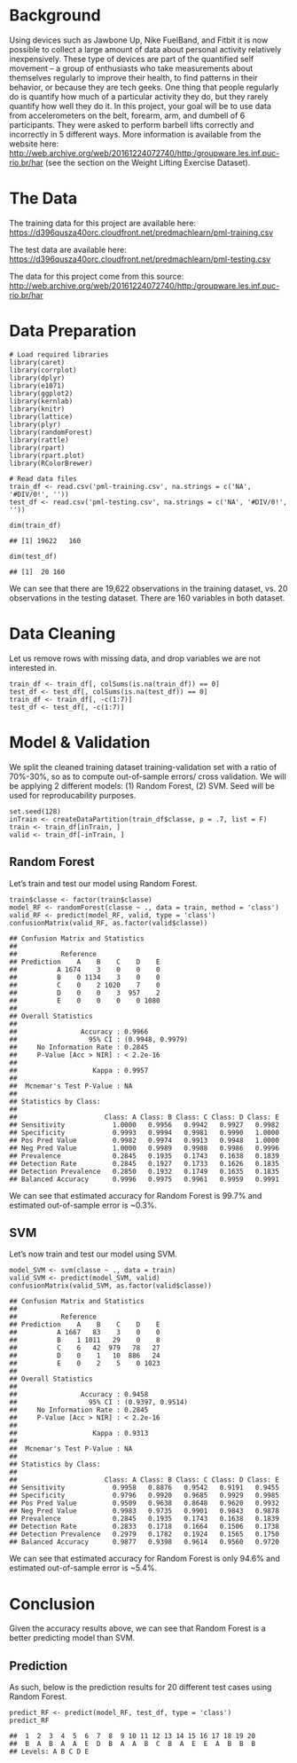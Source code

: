 Background
==========

Using devices such as Jawbone Up, Nike FuelBand, and Fitbit it is now
possible to collect a large amount of data about personal activity
relatively inexpensively. These type of devices are part of the
quantified self movement – a group of enthusiasts who take measurements
about themselves regularly to improve their health, to find patterns in
their behavior, or because they are tech geeks. One thing that people
regularly do is quantify how much of a particular activity they do, but
they rarely quantify how well they do it. In this project, your goal
will be to use data from accelerometers on the belt, forearm, arm, and
dumbell of 6 participants. They were asked to perform barbell lifts
correctly and incorrectly in 5 different ways. More information is
available from the website here:
<a href="http://web.archive.org/web/20161224072740/http:/groupware.les.inf.puc-rio.br/har" class="uri">http://web.archive.org/web/20161224072740/http:/groupware.les.inf.puc-rio.br/har</a>
(see the section on the Weight Lifting Exercise Dataset).

The Data
========

The training data for this project are available here:
<a href="https://d396qusza40orc.cloudfront.net/predmachlearn/pml-training.csv" class="uri">https://d396qusza40orc.cloudfront.net/predmachlearn/pml-training.csv</a>

The test data are available here:
<a href="https://d396qusza40orc.cloudfront.net/predmachlearn/pml-testing.csv" class="uri">https://d396qusza40orc.cloudfront.net/predmachlearn/pml-testing.csv</a>

The data for this project come from this source:
<a href="http://web.archive.org/web/20161224072740/http:/groupware.les.inf.puc-rio.br/har" class="uri">http://web.archive.org/web/20161224072740/http:/groupware.les.inf.puc-rio.br/har</a>

Data Preparation
================

    # Load required libraries
    library(caret)
    library(corrplot)
    library(dplyr)
    library(e1071)
    library(ggplot2)
    library(kernlab)
    library(knitr)
    library(lattice)
    library(plyr)
    library(randomForest)
    library(rattle)
    library(rpart)
    library(rpart.plot)
    library(RColorBrewer)

    # Read data files
    train_df <- read.csv('pml-training.csv', na.strings = c('NA', '#DIV/0!', ''))
    test_df <- read.csv('pml-testing.csv', na.strings = c('NA', '#DIV/0!', ''))

    dim(train_df)

    ## [1] 19622   160

    dim(test_df)

    ## [1]  20 160

We can see that there are 19,622 observations in the training dataset,
vs. 20 observations in the testing dataset. There are 160 variables in
both dataset.

Data Cleaning
=============

Let us remove rows with missing data, and drop variables we are not
interested in.

    train_df <- train_df[, colSums(is.na(train_df)) == 0]
    test_df <- test_df[, colSums(is.na(test_df)) == 0]
    train_df <- train_df[, -c(1:7)]
    test_df <- test_df[, -c(1:7)]

Model & Validation
==================

We split the cleaned training dataset training-validation set with a
ratio of 70%-30%, so as to compute out-of-sample errors/ cross
validation. We will be applying 2 different models: (1) Random Forest,
(2) SVM. Seed will be used for reproducability purposes.

    set.seed(128)
    inTrain <- createDataPartition(train_df$classe, p = .7, list = F)
    train <- train_df[inTrain, ]
    valid <- train_df[-inTrain, ]

Random Forest
-------------

Let’s train and test our model using Random Forest.

    train$classe <- factor(train$classe)
    model_RF <- randomForest(classe ~ ., data = train, method = 'class')
    valid_RF <- predict(model_RF, valid, type = 'class')
    confusionMatrix(valid_RF, as.factor(valid$classe))

    ## Confusion Matrix and Statistics
    ## 
    ##           Reference
    ## Prediction    A    B    C    D    E
    ##          A 1674    3    0    0    0
    ##          B    0 1134    3    0    0
    ##          C    0    2 1020    7    0
    ##          D    0    0    3  957    2
    ##          E    0    0    0    0 1080
    ## 
    ## Overall Statistics
    ##                                           
    ##                Accuracy : 0.9966          
    ##                  95% CI : (0.9948, 0.9979)
    ##     No Information Rate : 0.2845          
    ##     P-Value [Acc > NIR] : < 2.2e-16       
    ##                                           
    ##                   Kappa : 0.9957          
    ##                                           
    ##  Mcnemar's Test P-Value : NA              
    ## 
    ## Statistics by Class:
    ## 
    ##                      Class: A Class: B Class: C Class: D Class: E
    ## Sensitivity            1.0000   0.9956   0.9942   0.9927   0.9982
    ## Specificity            0.9993   0.9994   0.9981   0.9990   1.0000
    ## Pos Pred Value         0.9982   0.9974   0.9913   0.9948   1.0000
    ## Neg Pred Value         1.0000   0.9989   0.9988   0.9986   0.9996
    ## Prevalence             0.2845   0.1935   0.1743   0.1638   0.1839
    ## Detection Rate         0.2845   0.1927   0.1733   0.1626   0.1835
    ## Detection Prevalence   0.2850   0.1932   0.1749   0.1635   0.1835
    ## Balanced Accuracy      0.9996   0.9975   0.9961   0.9959   0.9991

We can see that estimated accuracy for Random Forest is 99.7% and
estimated out-of-sample error is ~0.3%.

SVM
---

Let’s now train and test our model using SVM.

    model_SVM <- svm(classe ~ ., data = train)
    valid_SVM <- predict(model_SVM, valid)
    confusionMatrix(valid_SVM, as.factor(valid$classe))

    ## Confusion Matrix and Statistics
    ## 
    ##           Reference
    ## Prediction    A    B    C    D    E
    ##          A 1667   83    3    0    0
    ##          B    1 1011   29    0    8
    ##          C    6   42  979   78   27
    ##          D    0    1   10  886   24
    ##          E    0    2    5    0 1023
    ## 
    ## Overall Statistics
    ##                                           
    ##                Accuracy : 0.9458          
    ##                  95% CI : (0.9397, 0.9514)
    ##     No Information Rate : 0.2845          
    ##     P-Value [Acc > NIR] : < 2.2e-16       
    ##                                           
    ##                   Kappa : 0.9313          
    ##                                           
    ##  Mcnemar's Test P-Value : NA              
    ## 
    ## Statistics by Class:
    ## 
    ##                      Class: A Class: B Class: C Class: D Class: E
    ## Sensitivity            0.9958   0.8876   0.9542   0.9191   0.9455
    ## Specificity            0.9796   0.9920   0.9685   0.9929   0.9985
    ## Pos Pred Value         0.9509   0.9638   0.8648   0.9620   0.9932
    ## Neg Pred Value         0.9983   0.9735   0.9901   0.9843   0.9878
    ## Prevalence             0.2845   0.1935   0.1743   0.1638   0.1839
    ## Detection Rate         0.2833   0.1718   0.1664   0.1506   0.1738
    ## Detection Prevalence   0.2979   0.1782   0.1924   0.1565   0.1750
    ## Balanced Accuracy      0.9877   0.9398   0.9614   0.9560   0.9720

We can see that estimated accuracy for Random Forest is only 94.6% and
estimated out-of-sample error is ~5.4%.

Conclusion
==========

Given the accuracy results above, we can see that Random Forest is a
better predicting model than SVM.

Prediction
----------

As such, below is the prediction results for 20 different test cases
using Random Forest.

    predict_RF <- predict(model_RF, test_df, type = 'class')
    predict_RF

    ##  1  2  3  4  5  6  7  8  9 10 11 12 13 14 15 16 17 18 19 20 
    ##  B  A  B  A  A  E  D  B  A  A  B  C  B  A  E  E  A  B  B  B 
    ## Levels: A B C D E
